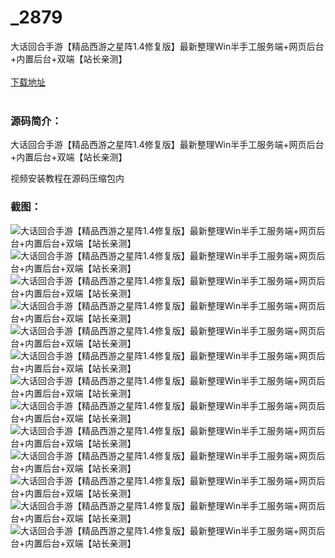 # _2879
大话回合手游【精品西游之星阵1.4修复版】最新整理Win半手工服务端+网页后台+内置后台+双端【站长亲测】
<br/></br>
[下载地址](https://www.uuid2.com/2879.html "下载地址")
<br/></br>
<h3>源码简介：</h3>
<p>大话回合手游【精品西游之星阵1.4修复版】最新整理Win半手工服务端+网页后台+内置后台+双端【站长亲测】<p>
<p>视频安装教程在源码压缩包内<p>
<h3>截图：</h3>
<img src="https://www.uuid2.com/wp-content/uploads/img/202203/167c5cf944.jpg" alt="大话回合手游【精品西游之星阵1.4修复版】最新整理Win半手工服务端+网页后台+内置后台+双端【站长亲测】"><img src="https://www.uuid2.com/wp-content/uploads/img/202203/167c5cf991.jpg" alt="大话回合手游【精品西游之星阵1.4修复版】最新整理Win半手工服务端+网页后台+内置后台+双端【站长亲测】"><img src="https://www.uuid2.com/wp-content/uploads/img/202203/167c5cf982.jpg" alt="大话回合手游【精品西游之星阵1.4修复版】最新整理Win半手工服务端+网页后台+内置后台+双端【站长亲测】"><img src="https://www.uuid2.com/wp-content/uploads/img/202203/167c5cf292.jpg" alt="大话回合手游【精品西游之星阵1.4修复版】最新整理Win半手工服务端+网页后台+内置后台+双端【站长亲测】"><img src="https://www.uuid2.com/wp-content/uploads/img/202203/167c5cf523.jpg" alt="大话回合手游【精品西游之星阵1.4修复版】最新整理Win半手工服务端+网页后台+内置后台+双端【站长亲测】"><img src="https://www.uuid2.com/wp-content/uploads/img/202203/7826c74743.jpg" alt="大话回合手游【精品西游之星阵1.4修复版】最新整理Win半手工服务端+网页后台+内置后台+双端【站长亲测】"><img src="https://www.uuid2.com/wp-content/uploads/img/202203/7826c74616.jpg" alt="大话回合手游【精品西游之星阵1.4修复版】最新整理Win半手工服务端+网页后台+内置后台+双端【站长亲测】"><img src="https://www.uuid2.com/wp-content/uploads/img/202203/7826c74401.jpg" alt="大话回合手游【精品西游之星阵1.4修复版】最新整理Win半手工服务端+网页后台+内置后台+双端【站长亲测】"><img src="https://www.uuid2.com/wp-content/uploads/img/202203/7826c74635.jpg" alt="大话回合手游【精品西游之星阵1.4修复版】最新整理Win半手工服务端+网页后台+内置后台+双端【站长亲测】"><img src="https://www.uuid2.com/wp-content/uploads/img/202203/7826c74335.jpg" alt="大话回合手游【精品西游之星阵1.4修复版】最新整理Win半手工服务端+网页后台+内置后台+双端【站长亲测】"><img src="https://www.uuid2.com/wp-content/uploads/img/202203/7826c74900.jpg" alt="大话回合手游【精品西游之星阵1.4修复版】最新整理Win半手工服务端+网页后台+内置后台+双端【站长亲测】"><img src="https://www.uuid2.com/wp-content/uploads/img/202203/7826c74565.jpg" alt="大话回合手游【精品西游之星阵1.4修复版】最新整理Win半手工服务端+网页后台+内置后台+双端【站长亲测】"><img src="https://www.uuid2.com/wp-content/uploads/img/202203/7f558f0549.jpg" alt="大话回合手游【精品西游之星阵1.4修复版】最新整理Win半手工服务端+网页后台+内置后台+双端【站长亲测】">
